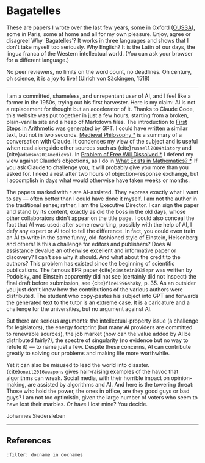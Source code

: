  # Bagatelles

These are papers I wrote over the last few years,
some in Oxford ([OUSSA](https://www.conted.ox.ac.uk/about/oussa)),
some in Paris, some at home and all for my own pleasure.
Enjoy, agree or disagree! 
Why 'Bagatelles'? It works in three languages and shows that I don't take myself too seriously.
Why English? It is the Latin of our days, the lingua franca of the Western intellectual world.
(You can ask your browser for a different language.) 

No peer reviewers, no limits on the word count, no deadlines. Oh century, oh science, it is a joy to live!
(Ulrich von Säckingen, 1518)

---

I am a committed, shameless, and unrepentant user of AI, and
I feel like a farmer in the 1950s, trying out his first harvester.
Here is my claim: AI is not a replacement for thought but an accelerator of it.
Thanks to Claude Code, this website was put together in just a few hours, starting from a broken, plain-vanilla site and a heap of Markdown files.
The introduction to [First Steps in Arithmetic](mathematics/arithmetic.md) was generated by GPT.
I could have written a similar text, but not in two seconds.
[Medieval Philosophy *](philosophy/34-medieval-philosophy.md) is a summary of a conversation with Claude.
It condenses my view of the subject and is useful when
read alongside other sources such as {cite}`russell2004history` and {cite}`adamson2014medieval`. In [Problem of Free Will Dissolved *](philosophy/36-free-will-1.md) 
I defend my view against Claude’s objections, as I do in [What Exists in Mathematics? *](philosophy/mathematics-existence.md).
If you ask Claude to challenge you, it will probably give you more than you asked for. 
I need a rest after two hours of objection–response exchange, but I accomplish in days what would otherwise have taken weeks or months.

The papers marked with `*` are AI-assisted.
They express exactly what I want to say — often better than I could have done it myself.
I am not the author in the traditional sense; rather, I am the Executive Director. 
I can sign the paper and stand by its content, exactly as did the boss in the old days,
whose other collaborators didn't appear on the title page. I could also conceal the fact that AI was used:
after some reworking, possibly with the help of AI, I defy any expert or AI tool to tell the difference. 
In fact, you could even train an AI to write in the same funny, old-fashioned style of Einstein, Heisenberg and others! 
Is this a challenge for editors and publishers? Does AI assistance devalue an otherwise excellent and informative paper or discovery?
I can't see why it should. And what about the credit to the authors? This problem has existed since the beginning of 
scientific publications.
The famous EPR paper {cite}`einstein1935epr` was written by Podolsky, 
and Einstein apparently did not see (certainly did not inspect) the final draft before submission, see {cite}`fine1996shaky`, p. 35.
As an outsider you just don't know how the contributions of the various authors were distributed. 
The student who copy-pastes his subject into GPT and forwards the
generated text to the tutor is an extreme case. It is a caricature and a challenge for the universities, 
but no argument against AI.

But there are serious arguments: the intellectual-property issue (a challenge for legislators), 
the energy footprint (but many AI providers are committed to renewable sources), 
the job market (how can the value added by AI be distributed fairly?), 
the spectre of singularity (no evidence but no way to refute it) — to name just a few.
Despite these concerns, AI can contribute greatly to solving our problems and making life more worthwhile. 

Yet it can also be misused to lead the world into disaster.
{cite}`oneil2016weapons` gives hair-raising examples of the havoc that algorithms can wreak.
Social media, with their horrible impact on opinion-making, are assisted by algorithms and AI.
And here is the towering threat: Those who hold the power, the ones in office, are they good guys or bad guys?
I am not too optimistic, given the large number of voters who seem to have lost their marbles. 
Or have I lost mine? You decide.

Johannes Siedersleben

---

## References

```{bibliography}
:filter: docname in docnames
```



